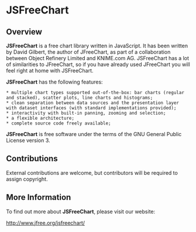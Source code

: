 JSFreeChart
===========

Overview
--------
**JSFreeChart** is a free chart library written in JavaScript.  It has been written by David Gilbert, the author of JFreeChart, as part of a collaboration between Object Refinery Limited and KNIME.com AG.  JSFreeChart has a lot of similarities to JFreeChart, so if you have already used JFreeChart you will feel right at home with JSFreeChart.

**JSFreeChart** has the following features:

    * multiple chart types supported out-of-the-box: bar charts (regular and stacked), scatter plots, line charts and histograms;
    * clean separation between data sources and the presentation layer with dataset interfaces (with standard implementations provided);
    * interactivity with built-in panning, zooming and selection;
    * a flexible architecture;
    * complete source code freely available;

**JSFreeChart** is free software under the terms of the GNU General Public License version 3.

Contributions
-------------
External contributions are welcome, but contributors will be required to assign
copyright.

More Information
----------------
To find out more about **JSFreeChart**, please visit our website:

   http://www.jfree.org/jsfreechart/
